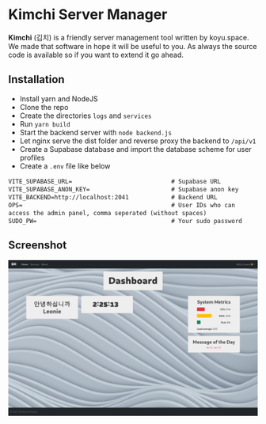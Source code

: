 # Kimchi Server Manager

**Kimchi** (김치) is a friendly server management tool written by koyu.space. We made that software in hope it will be useful to you. As always the source code is available so if you want to extend it go ahead.

## Installation

* Install yarn and NodeJS
* Clone the repo
* Create the directories `logs` and `services`
* Run `yarn build`
* Start the backend server with `node backend.js`
* Let nginx serve the dist folder and reverse proxy the backend to `/api/v1`
* Create a Supabase database and import the database scheme for user profiles
* Create a `.env` file like below

```
VITE_SUPABASE_URL=                            # Supabase URL
VITE_SUPABASE_ANON_KEY=                       # Supabase anon key
VITE_BACKEND=http://localhost:2041            # Backend URL
OPS=                                          # User IDs who can access the admin panel, comma seperated (without spaces)
SUDO_PW=                                      # Your sudo password
```

## Screenshot

![Screenshot](screenshot.png)